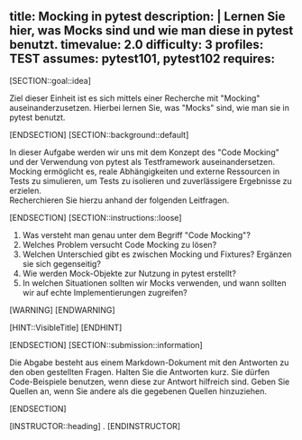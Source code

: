 title: Mocking in pytest
description: |
  Lernen Sie hier, was Mocks sind und wie man diese in pytest benutzt.
timevalue: 2.0
difficulty: 3
profiles: TEST
assumes: pytest101, pytest102
requires:
---
[SECTION::goal::idea]

Ziel dieser Einheit ist es sich mittels einer Recherche mit "Mocking" auseinanderzusetzen.
Hierbei lernen Sie, was "Mocks" sind, wie man sie in pytest benutzt.

[ENDSECTION]
[SECTION::background::default]

In dieser Aufgabe werden wir uns mit dem Konzept des "Code Mocking" und der Verwendung von pytest
als Testframework auseinandersetzen.
Mocking ermöglicht es, reale Abhängigkeiten und externe Ressourcen in Tests zu simulieren, um Tests
zu isolieren und zuverlässigere Ergebnisse zu erzielen.  
Recherchieren Sie hierzu anhand der folgenden Leitfragen.

[ENDSECTION]
[SECTION::instructions::loose]

1. Was versteht man genau unter dem Begriff "Code Mocking"?
2. Welches Problem versucht Code Mocking zu lösen?
3. Welchen Unterschied gibt es zwischen Mocking und Fixtures?
   Ergänzen sie sich gegenseitig?
4. Wie werden Mock-Objekte zur Nutzung in pytest erstellt?
5. In welchen Situationen sollten wir Mocks verwenden, und wann sollten wir auf echte
   Implementierungen zugreifen?

[WARNING]
[ENDWARNING]

[HINT::VisibleTitle]
[ENDHINT]

[ENDSECTION]
[SECTION::submission::information]

Die Abgabe besteht aus einem Markdown-Dokument mit den Antworten zu den oben gestellten Fragen.
Halten Sie die Antworten kurz.
Sie dürfen Code-Beispiele benutzen, wenn diese zur Antwort hilfreich sind.
Geben Sie Quellen an, wenn Sie andere als die gegebenen Quellen hinzuziehen.

[ENDSECTION]

[INSTRUCTOR::heading]
.
[ENDINSTRUCTOR]
